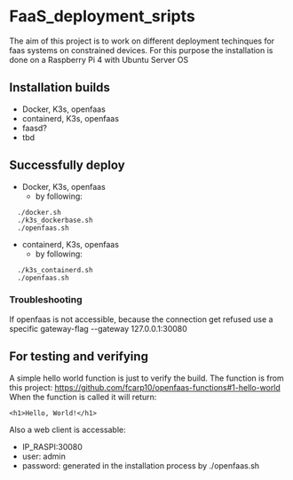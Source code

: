 # FaaS_deployment_sripts

The aim of this project is to work on different deployment techinques for faas systems on constrained devices.
For this purpose the installation is done on a Raspberry Pi 4 with Ubuntu Server OS

## Installation builds
* Docker, K3s, openfaas
* containerd, K3s, openfaas
* faasd?
* tbd 

## Successfully deploy 
* Docker, K3s, openfaas
  * by following: 
```
  ./docker.sh
  ./k3s_dockerbase.sh
  ./openfaas.sh
```
* containerd, K3s, openfaas
  * by following:
```
  ./k3s_containerd.sh
  ./openfaas.sh
```

### Troubleshooting
If openfaas is not accessible, because the connection get refused use a specific gateway-flag
--gateway 127.0.0.1:30080


## For testing and verifying
A simple hello world function is just to verify the build.
The function is from this project: https://github.com/fcarp10/openfaas-functions#1-hello-world
When the function is called it will return: 
```
<h1>Hello, World!</h1>
```
Also a web client is accessable:
* IP_RASPI:30080
* user: admin
* password: generated in the installation process by ./openfaas.sh
